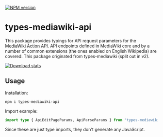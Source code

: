 [![NPM version](https://img.shields.io/npm/v/types-mediawiki-api.svg)](https://www.npmjs.com/package/types-mediawiki-api)

# types-mediawiki-api

This package provides typings for API request parameters for the [MediaWiki Action API](https://www.mediawiki.org/wiki/Special:MyLanguage/API:Main_page). API endpoints defined in MediaWiki core and by a number of common extensions (the ones enabled on English Wikipedia) are covered. This package originated from types-mediawiki (split out in v2).

[![Download stats](https://nodei.co/npm/types-mediawiki-api.png?downloads=true&downloadRank=true)](https://nodei.co/npm/types-mediawiki-api/)

## Usage

Installation:
```bash
npm i types-mediawiki-api
```

Import example:

```ts
import type { ApiEditPageParams, ApiParseParams } from "types-mediawiki-api";
```

Since these are just type imports, they don't generate any JavaScript.
